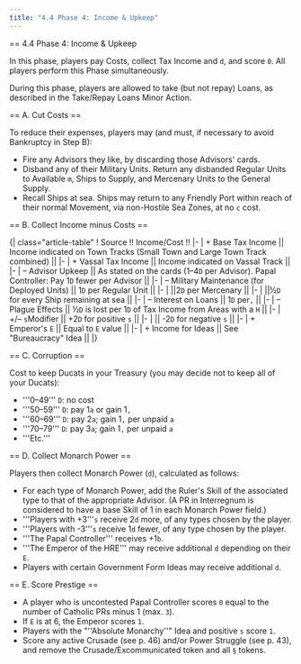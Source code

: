 ```yaml
---
title: "4.4 Phase 4: Income & Upkeep"
---
```


== 4.4 Phase 4: Income & Upkeep

In this phase, players pay Costs, collect Tax Income and <code>d</code>, and score <code>0</code>. All players perform this Phase simultaneously.

During this phase, players are allowed to take (but not repay) Loans, as described in the Take/Repay Loans Minor Action.

== A. Cut Costs ==

To reduce their expenses, players may (and must, if necessary to avoid Bankruptcy in Step B):
* Fire any Advisors they like, by discarding those Advisors' cards. 
* Disband any of their Military Units. Return any disbanded Regular Units to Available <code>m</code>, Ships to Supply, and Mercenary Units to the General Supply.
* Recall Ships at sea. Ships may return to any Friendly Port within reach of their normal Movement, via non-Hostile Sea Zones, at no <code>c</code> cost.

== B. Collect Income minus Costs ==

{| class="article-table"
! Source				!! Income/Cost !!
|-
| + Base Tax Income		|| Income indicated on Town Tracks (Small Town and Large Town Track combined) ||
|-
| + Vassal Tax Income	|| Income indicated on Vassal Track ||
|-
| – Advisor Upkeep 		|| As stated on the cards (1–4<code>D</code> per Advisor). Papal Controller: Pay 1<code>D</code> fewer per Advisor ||
|-
| – Military Maintenance (for Deployed Units)	|| 	1<code>D</code> per Regular Unit ||
|-
|												||2<code>D</code> per Mercenary ||
|-
|												||½<code>D</code> for every Ship remaining at sea ||
|-
| – Interest on Loans	|| 1<code>D</code> per<code>,</code> ||
|-
| – Plague Effects		|| ½<code>D</code> is lost per 1<code>D</code> of Tax Income from Areas with a <code>H</code> ||
|-
| +/– <code>s</code>Modifier 		|| +2<code>D</code> for positive <code>s</code> ||
|-
|						|| -2<code>D</code> for negative <code>s</code> ||
|-
| + Emperor's <code>E</code>		|| Equal to <code>E</code> value ||
|-
| + Income for Ideas	|| See "Bureaucracy" Idea ||
|}

== C. Corruption ==

Cost to keep Ducats in your Treasury (you may decide not to keep all of your Ducats):
* '''0–49''' <code>D</code>: no cost
* '''50–59''' <code>D</code>: pay 1<code>a</code> or gain 1<code>,</code>
* '''60–69''' <code>D</code>: pay 2<code>a</code>; gain 1<code>,</code> per unpaid <code>a</code>
* '''70–79''' <code>D</code>: pay 3<code>a</code>; gain 1<code>,</code> per unpaid <code>a</code>
* '''Etc.'''

== D. Collect Monarch Power ==

Players then collect Monarch Power (<code>d</code>), calculated as follows:
* For each type of Monarch Power, add the Ruler's Skill of the associated type to that of the appropriate Advisor. (A PR in Interregnum is considered to have a base Skill of 1 in each Monarch Power field.)
* '''Players with +3'''<code>s</code> receive 2<code>d</code> more, of any types chosen by the player.
* '''Players with -3'''<code>s</code> receive 1<code>d</code> fewer, of any type chosen by the player. 
* '''The Papal Controller''' receives +1<code>b</code>.
* '''The Emperor of the HRE''' may receive additional <code>d</code> depending on their <code>E</code>.
* Players with certain Government Form Ideas may receive additional <code>d</code>.

== E. Score Prestige ==

* A player who is uncontested Papal Controller scores <code>0</code> equal to the number of Catholic PRs minus 1 (max. <code>3</code>).
* If <code>E</code> is at 6, the Emperor scores <code>1</code>.
* Players with the "''Absolute Monarchy''" Idea and positive <code>s</code> score <code>1</code>.
* Score any active Crusade (see p. 46) and/or Power Struggle (see p. 43), and remove the Crusade/Excommunicated token and all <code>§</code> tokens.